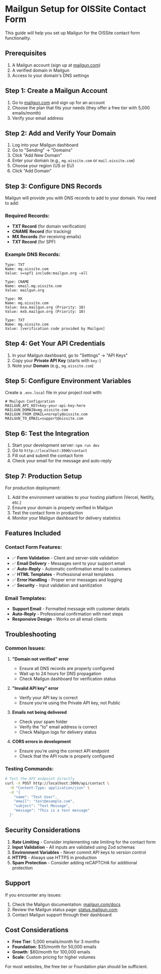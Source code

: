 # Mailgun Setup for OISSite Contact Form

This guide will help you set up Mailgun for the OISSite contact form functionality.

## Prerequisites

1. A Mailgun account (sign up at [mailgun.com](https://www.mailgun.com))
2. A verified domain in Mailgun
3. Access to your domain's DNS settings

## Step 1: Create a Mailgun Account

1. Go to [mailgun.com](https://www.mailgun.com) and sign up for an account
2. Choose the plan that fits your needs (they offer a free tier with 5,000 emails/month)
3. Verify your email address

## Step 2: Add and Verify Your Domain

1. Log into your Mailgun dashboard
2. Go to "Sending" → "Domains"
3. Click "Add New Domain"
4. Enter your domain (e.g., `mg.oissite.com` or `mail.oissite.com`)
5. Choose your region (US or EU)
6. Click "Add Domain"

## Step 3: Configure DNS Records

Mailgun will provide you with DNS records to add to your domain. You need to add:

### Required Records:
- **TXT Record** (for domain verification)
- **CNAME Record** (for tracking)
- **MX Records** (for receiving emails)
- **TXT Record** (for SPF)

### Example DNS Records:
```
Type: TXT
Name: mg.oissite.com
Value: v=spf1 include:mailgun.org ~all

Type: CNAME
Name: email.mg.oissite.com
Value: mailgun.org

Type: MX
Name: mg.oissite.com
Value: mxa.mailgun.org (Priority: 10)
Value: mxb.mailgun.org (Priority: 10)

Type: TXT
Name: mg.oissite.com
Value: [verification code provided by Mailgun]
```

## Step 4: Get Your API Credentials

1. In your Mailgun dashboard, go to "Settings" → "API Keys"
2. Copy your **Private API Key** (starts with `key-`)
3. Note your **Domain** (e.g., `mg.oissite.com`)

## Step 5: Configure Environment Variables

Create a `.env.local` file in your project root with:

```env
# Mailgun Configuration
MAILGUN_API_KEY=key-your-api-key-here
MAILGUN_DOMAIN=mg.oissite.com
MAILGUN_FROM_EMAIL=noreply@oissite.com
MAILGUN_TO_EMAIL=support@oissite.com
```

## Step 6: Test the Integration

1. Start your development server: `npm run dev`
2. Go to `http://localhost:3000/contact`
3. Fill out and submit the contact form
4. Check your email for the message and auto-reply

## Step 7: Production Setup

For production deployment:

1. Add the environment variables to your hosting platform (Vercel, Netlify, etc.)
2. Ensure your domain is properly verified in Mailgun
3. Test the contact form in production
4. Monitor your Mailgun dashboard for delivery statistics

## Features Included

### Contact Form Features:
- ✅ **Form Validation** - Client and server-side validation
- ✅ **Email Delivery** - Messages sent to your support email
- ✅ **Auto-Reply** - Automatic confirmation email to customers
- ✅ **HTML Templates** - Professional email templates
- ✅ **Error Handling** - Proper error messages and logging
- ✅ **Security** - Input validation and sanitization

### Email Templates:
- **Support Email** - Formatted message with customer details
- **Auto-Reply** - Professional confirmation with next steps
- **Responsive Design** - Works on all email clients

## Troubleshooting

### Common Issues:

1. **"Domain not verified" error**
   - Ensure all DNS records are properly configured
   - Wait up to 24 hours for DNS propagation
   - Check Mailgun dashboard for verification status

2. **"Invalid API key" error**
   - Verify your API key is correct
   - Ensure you're using the Private API key, not Public

3. **Emails not being delivered**
   - Check your spam folder
   - Verify the "to" email address is correct
   - Check Mailgun logs for delivery status

4. **CORS errors in development**
   - Ensure you're using the correct API endpoint
   - Check that the API route is properly configured

### Testing Commands:

```bash
# Test the API endpoint directly
curl -X POST http://localhost:3000/api/contact \
  -H "Content-Type: application/json" \
  -d '{
    "name": "Test User",
    "email": "test@example.com",
    "subject": "Test Message",
    "message": "This is a test message"
  }'
```

## Security Considerations

1. **Rate Limiting** - Consider implementing rate limiting for the contact form
2. **Input Validation** - All inputs are validated using Zod schemas
3. **Environment Variables** - Never commit API keys to version control
4. **HTTPS** - Always use HTTPS in production
5. **Spam Protection** - Consider adding reCAPTCHA for additional protection

## Support

If you encounter any issues:

1. Check the Mailgun documentation: [mailgun.com/docs](https://www.mailgun.com/docs)
2. Review the Mailgun status page: [status.mailgun.com](https://status.mailgun.com)
3. Contact Mailgun support through their dashboard

## Cost Considerations

- **Free Tier**: 5,000 emails/month for 3 months
- **Foundation**: $35/month for 50,000 emails
- **Growth**: $80/month for 100,000 emails
- **Scale**: Custom pricing for higher volumes

For most websites, the free tier or Foundation plan should be sufficient.
